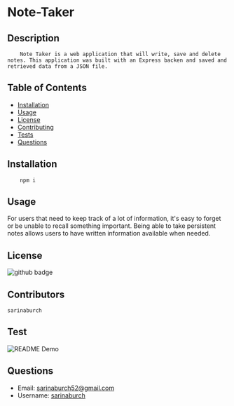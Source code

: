 # Note-Taker

## Description 
        Note Taker is a web application that will write, save and delete notes. This application was built with an Express backen and saved and retrieved data from a JSON file.

## Table of Contents
* [Installation](installation)
* [Usage](usage)
* [License](license)
* [Contributing](contribution)
* [Tests](test)
* [Questions](questions)

## Installation
        npm i
    
## Usage
For users that need to keep track of a lot of information, it's easy to forget or be unable to recall something important. Being able to take persistent notes allows users to have written information available when needed.

## License
![github badge](https://img.shields.io/badge/None.license-green)
     
## Contributors
    sarinaburch
      
## Test
![README Demo](public/assets/images/Demo.gif)

## Questions

* Email: [sarinaburch52@gmail.com](sarinaburch52@gmail.com)
* Username: [sarinaburch](https://github.com/sarinaburch)
